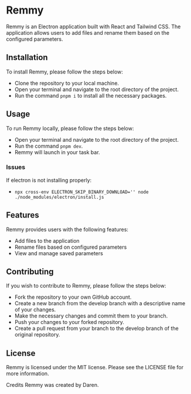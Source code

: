 # Remmy

Remmy is an Electron application built with React and Tailwind CSS. The
application allows users to add files and rename them based on the configured
parameters.

## Installation

To install Remmy, please follow the steps below:

- Clone the repository to your local machine.
- Open your terminal and navigate to the root directory of the project.
- Run the command `pnpm i` to install all the necessary packages.

## Usage

To run Remmy locally, please follow the steps below:

- Open your terminal and navigate to the root directory of the project.
- Run the command `pnpm dev`.
- Remmy will launch in your task bar.

### Issues

If electron is not installing properly:

- `npx cross-env ELECTRON_SKIP_BINARY_DOWNLOAD='' node ./node_modules/electron/install.js`

## Features

Remmy provides users with the following features:

- Add files to the application
- Rename files based on configured parameters
- View and manage saved parameters

## Contributing

If you wish to contribute to Remmy, please follow the steps below:

- Fork the repository to your own GitHub account.
- Create a new branch from the develop branch with a descriptive name of your
  changes.
- Make the necessary changes and commit them to your branch.
- Push your changes to your forked repository.
- Create a pull request from your branch to the develop branch of the original
  repository.

## License

Remmy is licensed under the MIT license. Please see the LICENSE file for more
information.

Credits Remmy was created by Daren.
